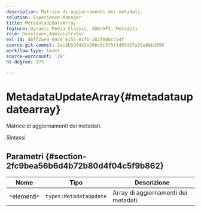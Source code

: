 ```yaml
---
description: Matrice di aggiornamenti dei metadati.
solution: Experience Manager
title: MetadataUpdateArray
feature: Dynamic Media Classic, SDK/API, Metadati
role: Developer,Administrator
exl-id: d6ff2ae9-0924-4155-81fb-282f808cc54f
source-git-commit: 1ec8b59f442eb96c6c3f5f1405d57a38a86bd056
workflow-type: tm+mt
source-wordcount: '28'
ht-degree: 17%

---
```


# MetadataUpdateArray{#metadataupdatearray}

Matrice di aggiornamenti dei metadati.

Sintassi

## Parametri {#section-2fc9bea56b6d4b72b80d4f04c5f9b862}

| Nome | Tipo | Descrizione |
|---|---|---|
| `*`elementi`*` | `types:MetadataUpdate` | Array di aggiornamenti dei metadati. |
